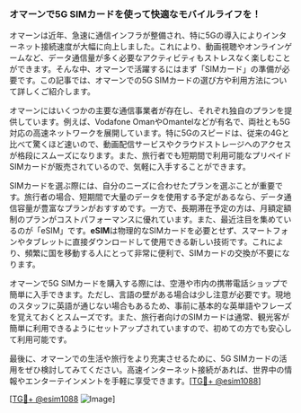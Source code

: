 ### オマーンで5G SIMカードを使って快適なモバイルライフを！

オマーンは近年、急速に通信インフラが整備され、特に5Gの導入によりインターネット接続速度が大幅に向上しました。これにより、動画視聴やオンラインゲームなど、データ通信量が多く必要なアクティビティもストレスなく楽しむことができます。そんな中、オマーンで活躍するにはまず「SIMカード」の準備が必要です。この記事では、オマーンでの5G SIMカードの選び方や利用方法について詳しくご紹介します。

オマーンにはいくつかの主要な通信事業者が存在し、それぞれ独自のプランを提供しています。例えば、Vodafone OmanやOmantelなどが有名で、両社とも5G対応の高速ネットワークを展開しています。特に5Gのスピードは、従来の4Gと比べて驚くほど速いので、動画配信サービスやクラウドストレージへのアクセスが格段にスムーズになります。また、旅行者でも短期間で利用可能なプリペイドSIMカードが販売されているので、気軽に入手することができます。

SIMカードを選ぶ際には、自分のニーズに合わせたプランを選ぶことが重要です。旅行者の場合、短期間で大量のデータを使用する予定があるなら、データ通信容量が豊富なプランがおすすめです。一方で、長期滞在予定の方は、月額定額制のプランがコストパフォーマンスに優れています。また、最近注目を集めているのが「eSIM」です。**eSIM**は物理的なSIMカードを必要とせず、スマートフォンやタブレットに直接ダウンロードして使用できる新しい技術です。これにより、頻繁に国を移動する人にとって非常に便利で、SIMカードの交換が不要になります。

オマーンで5G SIMカードを購入する際には、空港や市内の携帯電話ショップで簡単に入手できます。ただし、言語の壁がある場合は少し注意が必要です。現地のスタッフに英語が通じない場合もあるため、事前に基本的な英単語やフレーズを覚えておくとスムーズです。また、旅行者向けのSIMカードは通常、観光客が簡単に利用できるようにセットアップされていますので、初めての方でも安心して利用可能です。

最後に、オマーンでの生活や旅行をより充実させるために、5G SIMカードの活用をぜひ検討してみてください。高速インターネット接続があれば、世界中の情報やエンターテインメントを手軽に享受できます。[[TG💪+ @esim1088](https://t.me/s/esim1088)]

[[TG💪+ @esim1088](https://t.me/s/esim1088) ![Image](https://i.postimg.cc/Y0z9fWf4/image.png)]